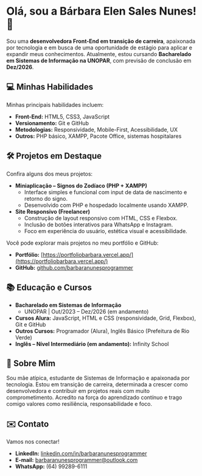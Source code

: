 # Olá, sou a Bárbara Elen Sales Nunes! 👋

Sou uma **desenvolvedora Front-End em transição de carreira**, apaixonada por tecnologia e em busca de uma oportunidade de estágio para aplicar e expandir meus conhecimentos. Atualmente, estou cursando **Bacharelado em Sistemas de Informação na UNOPAR**, com previsão de conclusão em **Dez/2026**.


## 💻 Minhas Habilidades

Minhas principais habilidades incluem:

* **Front-End:** HTML5, CSS3, JavaScript
* **Versionamento:** Git e GitHub
* **Metodologias:** Responsividade, Mobile-First, Acessibilidade, UX
* **Outros:** PHP básico, XAMPP, Pacote Office, sistemas hospitalares

## 🛠️ Projetos em Destaque

Confira alguns dos meus projetos:

* **Miniaplicação – Signos do Zodíaco (PHP + XAMPP)**
    * Interface simples e funcional com input de data de nascimento e retorno do signo.
    * Desenvolvido com PHP e hospedado localmente usando XAMPP.
* **Site Responsivo (Freelancer)**
    * Construção de layout responsivo com HTML, CSS e Flexbox.
    * Inclusão de botões interativos para WhatsApp e Instagram.
    * Foco em experiência do usuário, estética visual e acessibilidade.

Você pode explorar mais projetos no meu portfólio e GitHub:
* **Portfólio:** [https://portfoliobarbara.vercel.app/](https://portfoliobarbara.vercel.app/)
* **GitHub:** [github.com/barbaranunesprogrammer](https://github.com/barbaranunesprogrammer)

## 📚 Educação e Cursos

* **Bacharelado em Sistemas de Informação**
    * UNOPAR | Out/2023 – Dez/2026 (em andamento)
* **Cursos Alura:** JavaScript, HTML e CSS (responsividade, Grid, Flexbox), Git e GitHub
* **Outros Cursos:** Programador (Alura), Inglês Básico (Prefeitura de Rio Verde)
* **Inglês – Nível Intermediário (em andamento):** Infinity School

## 🌟 Sobre Mim

Sou mãe atípica, estudante de Sistemas de Informação e apaixonada por tecnologia. Estou em transição de carreira, determinada a crescer como desenvolvedora e contribuir em projetos reais com muito comprometimento. Acredito na força do aprendizado contínuo e trago comigo valores como resiliência, responsabilidade e foco.

## ✉️ Contato

Vamos nos conectar!

* **LinkedIn:** [linkedin.com/in/barbaranunesprogrammer](https://www.linkedin.com/in/barbaranunesprogrammer)
* **E-mail:** barbaranunesprogrammer@outlook.com
* **WhatsApp:** (64) 99289-6111
